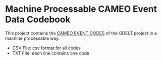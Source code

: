 # Machine Processable CAMEO Event Data Codebook

This project contains the [CAMEO EVENT CODES](http://data.gdeltproject.org/documentation/CAMEO.Manual.1.1b3.pd) of the GDELT project in a machine processable way.

* CSV File: csv format for all codes
* TXT File: each line contains one code
